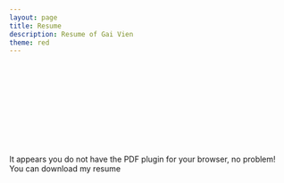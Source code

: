 ```yaml
---
layout: page
title: Resume
description: Resume of Gai Vien
theme: red
---
```


<object data="/resume/resume-gai-09212015.pdf" type="application/pdf" style="height:100vh; width: 100%;">
    <embed src="/resume/resume-gai-09212015.pdf" type="application/pdf" />
    <p>It appears you do not have the PDF plugin for your browser, no problem! You can download my resume <a href="{{ site.url }}/resume/resume-gai-09212015.pdf" download></a></p>
</object>